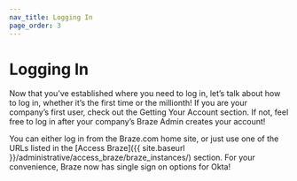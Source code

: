 ```yaml
---
nav_title: Logging In
page_order: 3
---
```


# Logging In

Now that you’ve established where you need to log in, let’s talk about how to log in, whether it’s the first time or the millionth! If you are your company’s first user, check out the Getting Your Account section. If not, feel free to log in after your company’s Braze Admin creates your account!

You can either log in from the Braze.com home site, or just use one of the URLs listed in the [Access Braze]({{ site.baseurl }}/administrative/access_braze/braze_instances/) section. For your convenience, Braze now has single sign on options for Okta!
